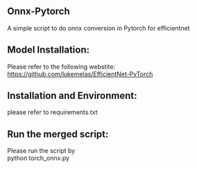 ## Onnx-Pytorch
A simple script to do onnx conversion in Pytorch for efficientnet  

## Model Installation:  
Please refer to the following webstite:    
https://github.com/lukemelas/EfficientNet-PyTorch    

## Installation and Environment:    
please refer to requirements.txt    

## Run the merged script:    
Please run the script by      
python torch_onnx.py   





